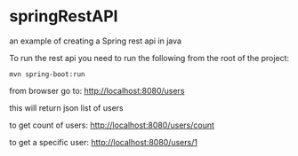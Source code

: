 # springRestAPI
an example of creating a Spring rest api in java

To run the rest api you need to run the following from the root of the project:

```mvn spring-boot:run```

from browser go to: 
[http://localhost:8080/users](http://localhost:8080/users)

this will return json list of users

to get count of users:
[http://localhost:8080/users/count](http://localhost:8080/users/count)


to get a specific user:
[http://localhost:8080/users/1](http://localhost:8080/users/1)


